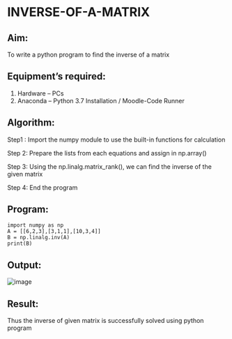 # INVERSE-OF-A-MATRIX
## Aim:
To write a python program to find the inverse of a matrix
## Equipment’s required:
1. 	Hardware – PCs
2. 	Anaconda – Python 3.7 Installation / Moodle-Code Runner
## Algorithm:
Step1 :
Import the numpy module to use the built-in functions for calculation

Step 2:
Prepare the lists from each equations and assign in np.array()

Step 3:
Using the np.linalg.matrix_rank(), we can find the inverse of the given matrix

Step 4:
End the program

## Program:
```
import numpy as np
A = [[6,2,3],[3,1,1],[10,3,4]]
B = np.linalg.inv(A)
print(B)
```
## Output:

![image](https://github.com/user-attachments/assets/1bf564d4-f5f4-42a7-82ae-6c16312bd3e9)

## Result:
Thus the inverse of given matrix is successfully solved using python program

